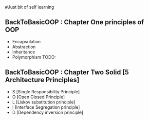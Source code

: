 #Just bit of self learning 

## BackToBasicOOP : Chapter One principles of OOP  
* Encapsulation
* Abstraction
* Inheritance
* Polymorphism
TODO:
## BackToBasicOOP : Chapter Two Solid [5 Architecture Principles] 
* S [Single Responsibility Principle]
* O [Open Closed Principle]
* L [Liskov substitution principle]
* I [Interface Segregation principle]
* D [Dependency inversion principle]
